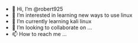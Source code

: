 - 👋 Hi, I’m @robert925
- 👀 I’m interested in learning new ways to use linux 
- 🌱 I’m currently learning kali linux
- 💞️ I’m looking to collaborate on ...
- 📫 How to reach me ...

<!---
robert925/robert925 is a ✨ special ✨ repository because its `README.md` (this file) appears on your GitHub profile.
You can click the Preview link to take a look at your changes.
--->
